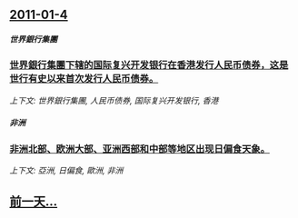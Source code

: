 ## [2011-01-4](/news/2011/01/4/index.md)

##### 世界銀行集團
### [世界銀行集團下辖的国际复兴开发银行在香港发行人民币债券，这是世行有史以来首次发行人民币债券。](/news/2011/01/4/世界銀行集團下辖的国际复兴开发银行在香港发行人民币债券-这是世行有史以来首次发行人民币债券.md)
_上下文: 世界銀行集團, 人民币债券, 国际复兴开发银行, 香港_

##### 非洲
### [非洲北部、欧洲大部、亚洲西部和中部等地区出现日偏食天象。](/news/2011/01/4/非洲北部-欧洲大部-亚洲西部和中部等地区出现日偏食天象.md)
_上下文: 亞洲, 日偏食, 歐洲, 非洲_

## [前一天...](/news/2011/01/3/index.md)

